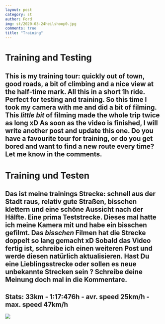 ```yaml
---
layout: post
category: st
author: Ford
img: st/2020-03-24heilshoop0.jpg
comments: true
title: "Training"
---
```

# Training and Testing
This is my training tour: quickly out of town, good roads, a bit of climbing and a nice
view at the half-time mark. All this in a short 1h ride. Perfect for testing and training.
So this time I took my camera with me and did a bit of filming. This _little bit_ of filming made the 
whole trip twice as long xD
As soon as the video is finished, I will write another post and update this one.
Do you have a favourite tour for training, or do you get bored and want to find a new route 
every time? Let me know in the comments.
---
# Training und Testen
Das ist meine trainings Strecke: schnell aus der Stadt raus, relativ gute Straßen,
bisschen klettern und eine schöne Aussicht nach der Hälfte. Eine prima Teststrecke.
Dieses mal hatte ich meine Kamera mit und habe ein bisschen gefilmt. Das _bisschen_ Filmen
hat die Strecke doppelt so lang gemacht xD
Sobald das Video fertig ist, schreibe ich einen weiteren Post und 
werde diesen natürlich aktualisieren. Hast Du eine Lieblingsstrecke oder
sollen es neue unbekannte Strecken sein ? Schreibe deine Meinung doch 
mal in die Kommentare.
---
Stats: 33km - 1:17:476h - avr. speed 25km/h - max. speed 47km/h
---
<img src="{{ site.baseurl}}/assets/img/st/2020-03-24heilshoop0.jpg" class="u-full-width"/>
